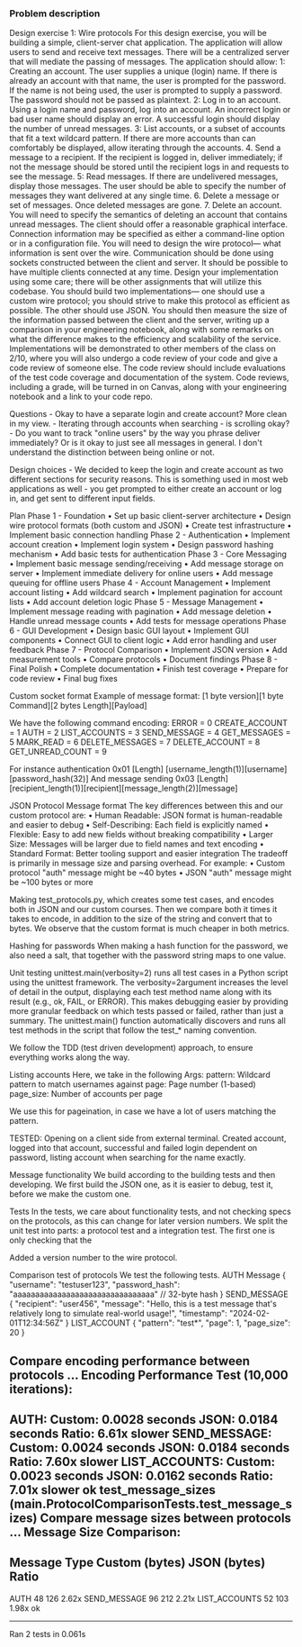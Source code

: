 ### Problem description
Design exercise 1: Wire protocols
For this design exercise, you will be building a simple, client-server chat application. The application will allow users to send and receive text messages. There will be a centralized server that will mediate the passing of messages. The application should allow:
1: Creating an account. The user supplies a unique (login) name. If there is already an account with that name, the user is prompted for the password. If the name is not being used, the user is prompted to supply a password. The password should not be passed as plaintext.
2: Log in to an account. Using a login name and password, log into an account. An incorrect login or bad user name should display an error. A successful login should display the number of unread messages.
3: List accounts, or a subset of accounts that fit a text wildcard pattern. If there are more accounts than can comfortably be displayed, allow iterating through the accounts.
4. Send a message to a recipient. If the recipient is logged in, deliver immediately; if not the message should be stored until the recipient logs in and requests to see the message.
5: Read messages. If there are undelivered messages, display those messages. The user should be able to specify the number of messages they want delivered at any single time.
6. Delete a message or set of messages. Once deleted messages are gone.
7. Delete an account. You will need to specify the semantics of deleting an account that contains unread messages.
The client should offer a reasonable graphical interface. Connection information may be specified as either a command-line option or in a configuration file.
You will need to design the wire protocol— what information is sent over the wire. Communication should be done using sockets constructed between the client and server. It should be possible to have multiple clients connected at any time. Design your implementation using some care; there will be other assignments that will utilize this codebase.
You should build two implementations— one should use a custom wire protocol; you should strive to make this protocol as efficient as possible. The other should use JSON. You should then measure the size of the information passed between the client and the server, writing up a comparison in your engineering notebook, along with some remarks on what the difference makes to the efficiency and scalability of the service.
Implementations will be demonstrated to other members of the class on 2/10, where you will also undergo a code review of your code and give a code review of someone else. The code review should include evaluations of the test code coverage and documentation of the system. Code reviews, including a grade, will be turned in on Canvas, along with your engineering notebook and a link to your code repo.

Questions
	- Okay to have a separate login and create account? More clean in my view.
	- Iterating through accounts when searching - is scrolling okay?
	- Do you want to track "online users" by the way you phrase deliver immediately? Or is it okay to just see all messages in general. I don't understand the distinction between being online or not.


Design choices
	- We decided to keep the login and create account as two different sections for security reasons. This is something used in most web applications as well - you get prompted to either create an account or log in, and get sent to different input fields.


Plan
Phase 1 - Foundation 
	• Set up basic client-server architecture
	• Design wire protocol formats (both custom and JSON)
	• Create test infrastructure
	• Implement basic connection handling
Phase 2 - Authentication 
	• Implement account creation
	• Implement login system
	• Design password hashing mechanism
	• Add basic tests for authentication
Phase 3 - Core Messaging 
	• Implement basic message sending/receiving
	• Add message storage on server
	• Implement immediate delivery for online users
	• Add message queuing for offline users
Phase 4 - Account Management 
	• Implement account listing
	• Add wildcard search
	• Implement pagination for account lists
	• Add account deletion logic
Phase 5 - Message Management 
	• Implement message reading with pagination
	• Add message deletion
	• Handle unread message counts
	• Add tests for message operations
Phase 6 - GUI Development 
	• Design basic GUI layout
	• Implement GUI components
	• Connect GUI to client logic
	• Add error handling and user feedback
Phase 7 - Protocol Comparison 
	• Implement JSON version
	• Add measurement tools
	• Compare protocols
	• Document findings
Phase 8 - Final Polish 
	• Complete documentation
	• Finish test coverage
	• Prepare for code review
	• Final bug fixes


Custom socket format
Example of message format:
[1 byte version][1 byte Command][2 bytes Length][Payload]

We have the following command encoding:
    ERROR = 0
    CREATE_ACCOUNT = 1
    AUTH = 2
    LIST_ACCOUNTS = 3
    SEND_MESSAGE = 4
    GET_MESSAGES = 5
    MARK_READ = 6
    DELETE_MESSAGES = 7
    DELETE_ACCOUNT = 8
    GET_UNREAD_COUNT = 9

For instance authentication
0x01 [Length] [username_length(1)][username][password_hash(32)]
And message sending
0x03 [Length] [recipient_length(1)][recipient][message_length(2)][message]


JSON Protocol Message format
The key differences between this and our custom protocol are:
	• Human Readable: JSON format is human-readable and easier to debug
	• Self-Describing: Each field is explicitly named
	• Flexible: Easy to add new fields without breaking compatibility
	• Larger Size: Messages will be larger due to field names and text encoding
	• Standard Format: Better tooling support and easier integration
The tradeoff is primarily in message size and parsing overhead. For example:
	• Custom protocol "auth" message might be ~40 bytes
	• JSON "auth" message might be ~100 bytes or more


Making test_protocols.py, which creates some test cases, and encodes both in JSON and our custom courses. Then we compare both it times it takes to encode, in addition to the size of the string and convert that to bytes. We observe that the custom format is much cheaper in both metrics.

Hashing for passwords
When making a hash function for the password, we also need a salt, that together with the password string maps to one value.

Unit testing
unittest.main(verbosity=2) runs all test cases in a Python script using the unittest framework. The verbosity=2argument increases the level of detail in the output, displaying each test method name along with its result (e.g., ok, FAIL, or ERROR). This makes debugging easier by providing more granular feedback on which tests passed or failed, rather than just a summary. The unittest.main() function automatically discovers and runs all test methods in the script that follow the test_* naming convention.

We follow the TDD (test driven development) approach, to ensure everything works along the way.


Listing accounts
Here, we take in the following Args:
            pattern: Wildcard pattern to match usernames against
            page: Page number (1-based)
            page_size: Number of accounts per page

We use this for pageination, in case we have a lot of users matching the pattern.


TESTED:
Opening on a client side from external terminal. Created account, logged into that account, successful and failed login dependent on password, listing account when searching for the name exactly.


Message functionality
We build according to the building tests and then developing. We first build the JSON one, as it is easier to debug, test it, before we make the custom one.



Tests
In the tests, we care about functionality tests, and not checking specs on the protocols, as this can change for later version numbers. We split the unit test into parts: a protocol test and a integration test. The first one is only checking that the 

Added a version number to the wire protocol.


Comparison test of protocols
We test the following tests.
AUTH Message
{
    "username": "testuser123",
    "password_hash": "aaaaaaaaaaaaaaaaaaaaaaaaaaaaaaaa"  // 32-byte hash
}
SEND_MESSAGE
{
    "recipient": "user456",
    "message": "Hello, this is a test message that's relatively long to simulate real-world usage!",
    "timestamp": "2024-02-01T12:34:56Z"
}
LIST_ACCOUNT
{
    "pattern": "test*",
    "page": 1,
    "page_size": 20
}




Compare encoding performance between protocols ... 
Encoding Performance Test (10,000 iterations):
------------------------------------------------------------
AUTH:
  Custom: 0.0028 seconds
  JSON:   0.0184 seconds
  Ratio:  6.61x slower
SEND_MESSAGE:
  Custom: 0.0024 seconds
  JSON:   0.0184 seconds
  Ratio:  7.60x slower
LIST_ACCOUNTS:
  Custom: 0.0023 seconds
  JSON:   0.0162 seconds
  Ratio:  7.01x slower
ok
test_message_sizes (__main__.ProtocolComparisonTests.test_message_sizes)
Compare message sizes between protocols ... 
Message Size Comparison:
------------------------------------------------------------
Message Type         Custom (bytes)  JSON (bytes)    Ratio     
------------------------------------------------------------
AUTH                 48              126             2.62x
SEND_MESSAGE         96              212             2.21x
LIST_ACCOUNTS        52              103             1.98x
ok

----------------------------------------------------------------------
Ran 2 tests in 0.061s
